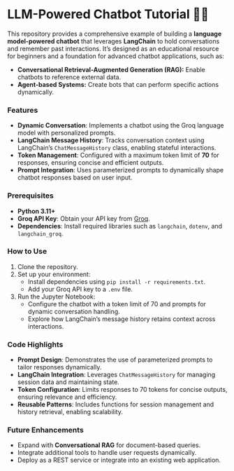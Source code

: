 
# LLM-Powered Chatbot Tutorial 🧠💬

This repository provides a comprehensive example of building a **language model-powered chatbot** that leverages **LangChain** to hold conversations and remember past interactions. It’s designed as an educational resource for beginners and a foundation for advanced chatbot applications, such as:

- **Conversational Retrieval-Augmented Generation (RAG):** Enable chatbots to reference external data.
- **Agent-based Systems:** Create bots that can perform specific actions dynamically.

### Features
- **Dynamic Conversation**: Implements a chatbot using the Groq language model with personalized prompts.
- **LangChain Message History**: Tracks conversation context using LangChain’s `ChatMessageHistory` class, enabling stateful interactions.
- **Token Management**: Configured with a maximum token limit of **70** for responses, ensuring concise and efficient outputs.
- **Prompt Integration**: Uses parameterized prompts to dynamically shape chatbot responses based on user input.

### Prerequisites
- **Python 3.11+**
- **Groq API Key**: Obtain your API key from [Groq](https://groq.com).
- **Dependencies**: Install required libraries such as `langchain`, `dotenv`, and `langchain_groq`.

### How to Use
1. Clone the repository.
2. Set up your environment:
   - Install dependencies using `pip install -r requirements.txt`.
   - Add your Groq API key to a `.env` file.
3. Run the Jupyter Notebook:
   - Configure the chatbot with a token limit of 70 and prompts for dynamic conversation handling.
   - Explore how LangChain’s message history retains context across interactions.

### Code Highlights
- **Prompt Design**: Demonstrates the use of parameterized prompts to tailor responses dynamically.
- **LangChain Integration**: Leverages `ChatMessageHistory` for managing session data and maintaining state.
- **Token Configuration**: Limits responses to 70 tokens for concise outputs, ensuring relevance and efficiency.
- **Reusable Patterns**: Includes functions for session management and history retrieval, enabling scalability.

### Future Enhancements
- Expand with **Conversational RAG** for document-based queries.
- Integrate additional tools to handle user requests dynamically.
- Deploy as a REST service or integrate into an existing web application.
